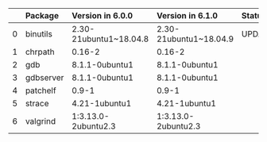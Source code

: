<!-- markdown-link-check-disable -->

|    | Package   | Version in 6.0.0       | Version in 6.1.0       | Status   |
|---:|:----------|:-----------------------|:-----------------------|:---------|
|  0 | binutils  | 2.30-21ubuntu1~18.04.8 | 2.30-21ubuntu1~18.04.9 | UPDATED  |
|  1 | chrpath   | 0.16-2                 | 0.16-2                 |          |
|  2 | gdb       | 8.1.1-0ubuntu1         | 8.1.1-0ubuntu1         |          |
|  3 | gdbserver | 8.1.1-0ubuntu1         | 8.1.1-0ubuntu1         |          |
|  4 | patchelf  | 0.9-1                  | 0.9-1                  |          |
|  5 | strace    | 4.21-1ubuntu1          | 4.21-1ubuntu1          |          |
|  6 | valgrind  | 1:3.13.0-2ubuntu2.3    | 1:3.13.0-2ubuntu2.3    |          |